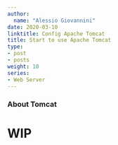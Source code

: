 ```yaml
---
author:
  name: "Alessio Giovannini"
date: 2020-03-10
linktitle: Config Apache Tomcat
title: Start to use Apache Tomcat
type:
- post
- posts
weight: 10
series:
- Web Server
---
```


### About Tomcat

# WIP